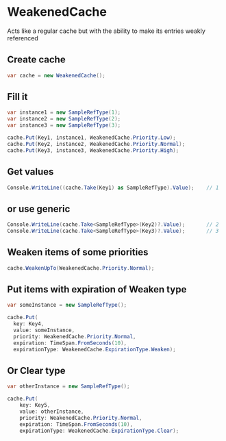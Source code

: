 # WeakenedCache
Acts like a regular cache but with the ability to make its entries weakly referenced   
## Create cache
``` csharp
var cache = new WeakenedCache();
```
## Fill it
``` csharp
var instance1 = new SampleRefType(1);
var instance2 = new SampleRefType(2);
var instance3 = new SampleRefType(3);

cache.Put(Key1, instance1, WeakenedCache.Priority.Low);        
cache.Put(Key2, instance2, WeakenedCache.Priority.Normal);
cache.Put(Key3, instance3, WeakenedCache.Priority.High);
```
## Get values
``` csharp
Console.WriteLine((cache.Take(Key1) as SampleRefType).Value);    // 1
``` 
## or use generic
``` csharp
Console.WriteLine(cache.Take<SampleRefType>(Key2)?.Value);       // 2 
Console.WriteLine(cache.Take<SampleRefType>(Key3)?.Value);       // 3
```
## Weaken items of some priorities
``` csharp
cache.WeakenUpTo(WeakenedCache.Priority.Normal);
```

## Put items with expiration of Weaken type
``` csharp
var someInstance = new SampleRefType();

cache.Put(
  key: Key4,
  value: someInstance,
  priority: WeakenedCache.Priority.Normal,
  expiration: TimeSpan.FromSeconds(10),
  expirationType: WeakenedCache.ExpirationType.Weaken);
```
## Or Clear type
``` csharp
var otherInstance = new SampleRefType();

cache.Put(
    key: Key5,
    value: otherInstance,
    priority: WeakenedCache.Priority.Normal,
    expiration: TimeSpan.FromSeconds(10),
    expirationType: WeakenedCache.ExpirationType.Clear);
```
